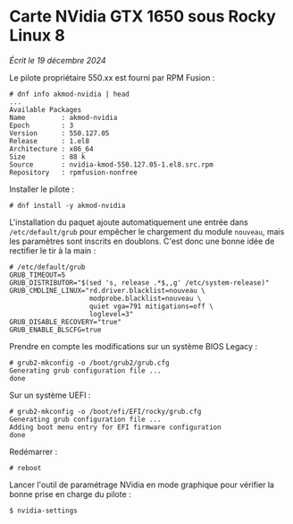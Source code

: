 # Carte NVidia GTX 1650 sous Rocky Linux 8

*Écrit le 19 décembre 2024*

Le pilote propriétaire 550.xx est fourni par RPM Fusion :

```
# dnf info akmod-nvidia | head
...
Available Packages
Name         : akmod-nvidia
Epoch        : 3
Version      : 550.127.05
Release      : 1.el8
Architecture : x86_64
Size         : 88 k
Source       : nvidia-kmod-550.127.05-1.el8.src.rpm
Repository   : rpmfusion-nonfree
```

Installer le pilote :

```
# dnf install -y akmod-nvidia
```

L'installation du paquet ajoute automatiquement une entrée dans
`/etc/default/grub` pour empêcher le chargement du module `nouveau`, mais les
paramètres sont inscrits en doublons. C'est donc une bonne idée de rectifier le
tir à la main :

```
# /etc/default/grub
GRUB_TIMEOUT=5
GRUB_DISTRIBUTOR="$(sed 's, release .*$,,g' /etc/system-release)"
GRUB_CMDLINE_LINUX="rd.driver.blacklist=nouveau \
                    modprobe.blacklist=nouveau \
                    quiet vga=791 mitigations=off \
                    loglevel=3"
GRUB_DISABLE_RECOVERY="true"
GRUB_ENABLE_BLSCFG=true
```

Prendre en compte les modifications sur un système BIOS Legacy :

```
# grub2-mkconfig -o /boot/grub2/grub.cfg
Generating grub configuration file ...
done
```

Sur un système UEFI :

```
# grub2-mkconfig -o /boot/efi/EFI/rocky/grub.cfg
Generating grub configuration file ...
Adding boot menu entry for EFI firmware configuration
done
```

Redémarrer :

```
# reboot
```

Lancer l'outil de paramétrage NVidia en mode graphique pour vérifier la bonne
prise en charge du pilote :

```
$ nvidia-settings
```

